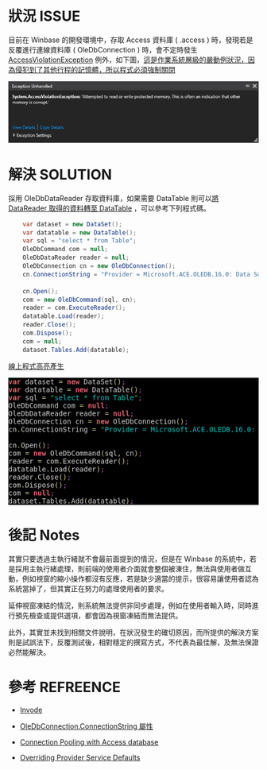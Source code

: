 # 狀況 ISSUE

目前在 Winbase 的開發環境中，存取 Access 資料庫 ( .access ) 時，發現若是反覆進行連線資料庫 ( OleDbConnection ) 時，會不定時發生 [AccessViolationException](https://msdn.microsoft.com/zh-tw/library/ms164911.aspx) 例外，如下圖，[這是作業系統層級的嚴動例狀況，因為侵犯到了其他行程的記憶體，所以程式必須強制關閉](https://social.msdn.microsoft.com/Forums/zh-TW/948bb276-1249-40ad-a49e-923c18e9083f/-accessviolationexception-?forum=233)


![例外](/_Images/在子執行緒上進行資料庫存取時發生不穩定現象/screenshot.87.jpg)


# 解決 SOLUTION

採用 OleDbDataReader 存取資料庫，如果需要 DataTable 則可以[將 DataReader 取得的資料轉至 DataTable](http://blog.xuite.net/s0341969690/wretch/173473860-%E5%B0%87DataReader%E5%8F%96%E5%BE%97%E7%9A%84%E8%B3%87%E8%BD%89%E8%87%B3DataTable) ，可以參考下列程式碼。

```csharp
    var dataset = new DataSet();
    var datatable = new DataTable();
    var sql = "select * from Table";
    OleDbCommand com = null;
    OleDbDataReader reader = null;
    OleDbConnection cn = new OleDbConnection();
    cn.ConnectionString = "Provider = Microsoft.ACE.OLEDB.16.0: Data Source = [Access File Path]; Jet OLEDB:Database Password = ;OLE DB Services=-2;";

    cn.Open();
    com = new OleDbCommand(sql, cn);
    reader = com.ExecuteReader();
    datatable.Load(reader);
    reader.Close();
    com.Dispose();
    com = null;
    dataset.Tables.Add(datatable);
```

[線上程式高亮產生](https://tohtml.com/csharp/)
<pre style='color:#d1d1d1;background:#000000;'><span style='color:#e66170; font-weight:bold; '>var</span> dataset <span style='color:#d2cd86; '>=</span> <span style='color:#e66170; font-weight:bold; '>new</span> DataSet<span style='color:#d2cd86; '>(</span><span style='color:#d2cd86; '>)</span><span style='color:#b060b0; '>;</span>
<span style='color:#e66170; font-weight:bold; '>var</span> datatable <span style='color:#d2cd86; '>=</span> <span style='color:#e66170; font-weight:bold; '>new</span> DataTable<span style='color:#d2cd86; '>(</span><span style='color:#d2cd86; '>)</span><span style='color:#b060b0; '>;</span>
<span style='color:#e66170; font-weight:bold; '>var</span> sql <span style='color:#d2cd86; '>=</span> <span style='color:#02d045; '>"</span><span style='color:#00c4c4; '>select * from Table</span><span style='color:#02d045; '>"</span><span style='color:#b060b0; '>;</span>
OleDbCommand com <span style='color:#d2cd86; '>=</span> <span style='color:#e66170; font-weight:bold; '>null</span><span style='color:#b060b0; '>;</span>
OleDbDataReader reader <span style='color:#d2cd86; '>=</span> <span style='color:#e66170; font-weight:bold; '>null</span><span style='color:#b060b0; '>;</span>
OleDbConnection cn <span style='color:#d2cd86; '>=</span> <span style='color:#e66170; font-weight:bold; '>new</span> OleDbConnection<span style='color:#d2cd86; '>(</span><span style='color:#d2cd86; '>)</span><span style='color:#b060b0; '>;</span>
cn<span style='color:#d2cd86; '>.</span>ConnectionString <span style='color:#d2cd86; '>=</span> <span style='color:#02d045; '>"</span><span style='color:#00c4c4; '>Provider = Microsoft.ACE.OLEDB.16.0: Data Source = [Access File Path]; Jet OLEDB:Database Password = ;OLE DB Services=-2;</span><span style='color:#02d045; '>"</span><span style='color:#b060b0; '>;</span>

cn<span style='color:#d2cd86; '>.</span>Open<span style='color:#d2cd86; '>(</span><span style='color:#d2cd86; '>)</span><span style='color:#b060b0; '>;</span>
com <span style='color:#d2cd86; '>=</span> <span style='color:#e66170; font-weight:bold; '>new</span> OleDbCommand<span style='color:#d2cd86; '>(</span>sql<span style='color:#d2cd86; '>,</span> cn<span style='color:#d2cd86; '>)</span><span style='color:#b060b0; '>;</span>
reader <span style='color:#d2cd86; '>=</span> com<span style='color:#d2cd86; '>.</span>ExecuteReader<span style='color:#d2cd86; '>(</span><span style='color:#d2cd86; '>)</span><span style='color:#b060b0; '>;</span>
datatable<span style='color:#d2cd86; '>.</span>Load<span style='color:#d2cd86; '>(</span>reader<span style='color:#d2cd86; '>)</span><span style='color:#b060b0; '>;</span>
reader<span style='color:#d2cd86; '>.</span>Close<span style='color:#d2cd86; '>(</span><span style='color:#d2cd86; '>)</span><span style='color:#b060b0; '>;</span>
com<span style='color:#d2cd86; '>.</span>Dispose<span style='color:#d2cd86; '>(</span><span style='color:#d2cd86; '>)</span><span style='color:#b060b0; '>;</span>
com <span style='color:#d2cd86; '>=</span> <span style='color:#e66170; font-weight:bold; '>null</span><span style='color:#b060b0; '>;</span>
dataset<span style='color:#d2cd86; '>.</span>Tables<span style='color:#d2cd86; '>.</span>Add<span style='color:#d2cd86; '>(</span>datatable<span style='color:#d2cd86; '>)</span><span style='color:#b060b0; '>;</span>
</pre>

# 後記 Notes

其實只要透過主執行緒就不會最前面提到的情況，但是在 Winbase 的系統中，若是採用主執行緒處理，則前端的使用者介面就會整個被涷住，無法與使用者做互動，例如視窗的縮小操作都沒有反應，若是缺少適當的提示，很容易讓使用者認為系統當掉了，但其實正在努力的處理使用者的要求。

延伸視窗凍結的情況，則系統無法提供非同步處理，例如在使用者輸入時，同時進行預先檢查或提供選項，都會因為視窗凍結而無法提供。

此外，其實並未找到相關文件說明，在狀況發生的確切原因，而所提供的解決方案則是試誤法下，反覆測試後，相對穩定的撰寫方式，不代表為最佳解，及無法保證必然能解決。

# 參考 REFREENCE

* [Invode](http://www.cnblogs.com/guogangj/archive/2013/01/22/2870590.html)

* [OleDbConnection.ConnectionString 屬性](https://msdn.microsoft.com/zh-tw/library/system.data.oledb.oledbconnection.connectionstring(v=vs.110).aspx)
* [Connection Pooling with Access database](https://stackoverflow.com/questions/10012627/connection-pooling-with-access-database)
* [Overriding Provider Service Defaults](https://msdn.microsoft.com/en-us/library/ms724518(v=vs.85).aspx)
